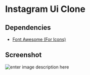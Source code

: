 # Instagram Ui Clone

## Dependencies

 - [Font Awesome (For Icons)](https://pub.dev/packages/font_awesome_flutter)

## Screenshot

![enter image description here](https://github.com/nisadrahman/Flutter-Instagram-Ui-Clone/blob/master/Screenshot_2019-12-02-23-34-42-922_com.example.instagram_clone.jpg?raw=true)
